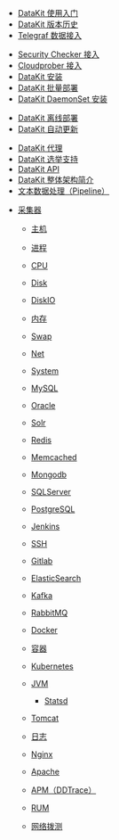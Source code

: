 - [DataKit 使用入门](datakit-how-to)
- [DataKit 版本历史](changelog)
- [Telegraf 数据接入](telegraf)
<!-- - [Prometheus 数据接入](prometheus) -->
- [Security Checker 接入](sec-checker)
- [Cloudprober 接入](cloudprober)
- [DataKit 安装](datakit-install)
- [DataKit 批量部署](datakit-batch-deploy)
- [DataKit DaemonSet 安装](datakit-daemonset-deploy)
<!-- - [DataKit Docker 安装](datakit-docker-install) -->
- [DataKit 离线部署](datakit-offline-install)
- [DataKit 自动更新](datakit-update-crontab)
<!-- - [Datakit 公网部署](datakit-on-public) -->
- [DataKit 代理](proxy)
- [DataKit 选举支持](election)
- [DataKit API](apis)
- [DataKit 整体架构简介](datakit-arch)
- [文本数据处理（Pipeline）](pipeline)
<!-- - [DataKit 支持的数据类型](datatypes) -->
<!-- - [DataWay](dataway) -->
- [采集器]()

  - [主机](hostobject)
  - [进程](host_processes)
  - [CPU](cpu)
  - [Disk](disk)
  - [DiskIO](diskio)
  - [内存](mem)
  - [Swap](swap)
  - [Net](net)
  - [System](system)

  - [MySQL](mysql)
  - [Oracle](oracle)
  - [Solr](solr)

  - [Redis](redis)
  - [Memcached](memcached)
  - [Mongodb](mongodb)
  - [SQLServer](sqlserver)
  - [PostgreSQL](postgresql)

  - [Jenkins](jenkins)
  - [SSH](ssh)
  - [Gitlab](gitlab)

  - [ElasticSearch](elasticsearch)
  - [Kafka](kafka)
  - [RabbitMQ](rabbitmq)

  - [Docker](docker)
  - [容器](container)
  - [Kubernetes](kubernetes)

  - [JVM](jvm)
	- [Statsd](statsd)
  - [Tomcat](tomcat)
  - [日志](logging)
  - [Nginx](nginx)
  - [Apache](apache)

  - [APM（DDTrace）](ddtrace)
  - [RUM](rum)
  - [网络拨测](dialtesting)
